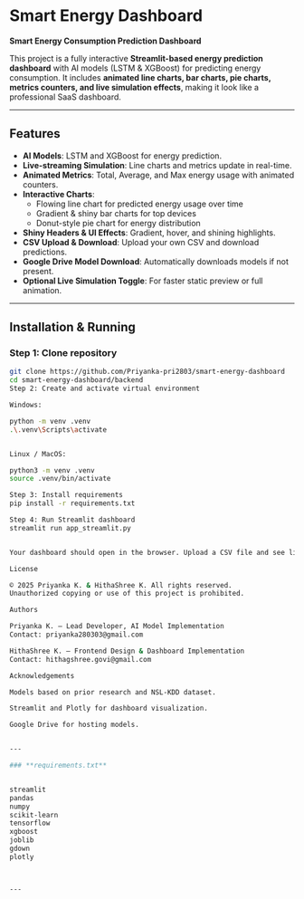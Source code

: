 # Smart Energy Dashboard

 **Smart Energy Consumption Prediction Dashboard**  

This project is a fully interactive **Streamlit-based energy prediction dashboard** with AI models (LSTM & XGBoost) for predicting energy consumption. It includes **animated line charts, bar charts, pie charts, metrics counters, and live simulation effects**, making it look like a professional SaaS dashboard.

---

## Features

- **AI Models**: LSTM and XGBoost for energy prediction.
- **Live-streaming Simulation**: Line charts and metrics update in real-time.
- **Animated Metrics**: Total, Average, and Max energy usage with animated counters.
- **Interactive Charts**:  
  - Flowing line chart for predicted energy usage over time  
  - Gradient & shiny bar charts for top devices  
  - Donut-style pie chart for energy distribution  
- **Shiny Headers & UI Effects**: Gradient, hover, and shining highlights.
- **CSV Upload & Download**: Upload your own CSV and download predictions.
- **Google Drive Model Download**: Automatically downloads models if not present.
- **Optional Live Simulation Toggle**: For faster static preview or full animation.

---

## Installation & Running

### Step 1: Clone repository 
```bash
git clone https://github.com/Priyanka-pri2803/smart-energy-dashboard
cd smart-energy-dashboard/backend
Step 2: Create and activate virtual environment

Windows:

python -m venv .venv
.\.venv\Scripts\activate


Linux / MacOS:

python3 -m venv .venv
source .venv/bin/activate

Step 3: Install requirements
pip install -r requirements.txt

Step 4: Run Streamlit dashboard
streamlit run app_streamlit.py


Your dashboard should open in the browser. Upload a CSV file and see live animated predictions, metrics, and charts.

License

© 2025 Priyanka K. & HithaShree K. All rights reserved.
Unauthorized copying or use of this project is prohibited.

Authors

Priyanka K. – Lead Developer, AI Model Implementation
Contact: priyanka280303@gmail.com

HithaShree K. – Frontend Design & Dashboard Implementation
Contact: hithagshree.govi@gmail.com

Acknowledgements

Models based on prior research and NSL-KDD dataset.

Streamlit and Plotly for dashboard visualization.

Google Drive for hosting models.


---

### **requirements.txt**


streamlit
pandas
numpy
scikit-learn
tensorflow
xgboost
joblib
gdown
plotly



---
